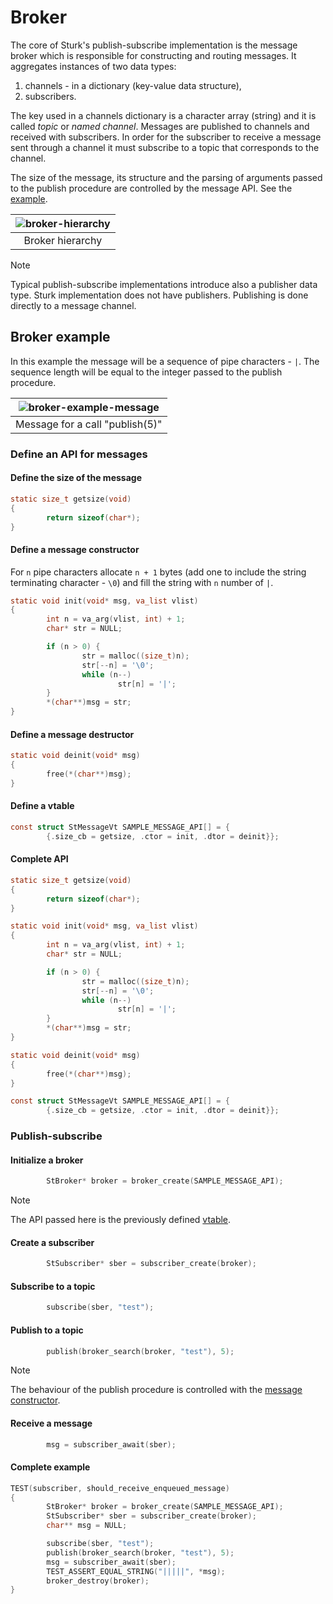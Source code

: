 # Broker

<!--![TOC]!-->

The core of Sturk's publish-subscribe implementation is the message broker which
is responsible for constructing and routing messages. It aggregates instances of
two data types:

1. channels - in a dictionary (key-value data structure),
2. subscribers.

The key used in a channels dictionary is a character array (string) and it is called
*topic* or *named channel*. Messages are published to channels and received with
subscribers. In order for the subscriber to receive a message sent through a channel
it must subscribe to a topic that corresponds to the channel.

The size of the message, its structure and the parsing of arguments passed to the
publish procedure are controlled by the message API. See the [example](#broker-example).

| ![broker-hierarchy](http://www.plantuml.com/plantuml/proxy?cache=no&src=https://raw.githubusercontent.com/SzymonTurno/sturk/refs/heads/feat/arena-allocator/src/broker/docs/hierarchy.puml) |
| :--------------: |
| Broker hierarchy |

> [!note]
> Typical publish-subscribe implementations introduce also a publisher data
> type. Sturk implementation does not have publishers. Publishing is done
> directly to a message channel.

## Broker example<!--!{#broker-example}!-->

In this example the message will be a sequence of pipe characters - `|`. The sequence
length will be equal to the integer passed to the publish procedure.

| ![broker-example-message](http://www.plantuml.com/plantuml/proxy?cache=no&src=https://raw.githubusercontent.com/SzymonTurno/sturk/refs/heads/feat/arena-allocator/src/broker/docs/message.puml) |
| :-----------------------------: |
| Message for a call "publish(5)" |

### Define an API for messages

#### Define the size of the message

```c
static size_t getsize(void)
{
        return sizeof(char*);
}
```

#### Define a message constructor<!--!{#define-a-message-constructor}!-->

For `n` pipe characters allocate `n + 1` bytes (add one to include the string
terminating character - `\0`) and fill the string with `n` number of `|`.

```c
static void init(void* msg, va_list vlist)
{
        int n = va_arg(vlist, int) + 1;
        char* str = NULL;

        if (n > 0) {
                str = malloc((size_t)n);
                str[--n] = '\0';
                while (n--)
                        str[n] = '|';
        }
        *(char**)msg = str;
}
```

#### Define a message destructor

```c
static void deinit(void* msg)
{
        free(*(char**)msg);
}
```

#### Define a vtable<!--!{#define-a-vtable}!-->

```c
const struct StMessageVt SAMPLE_MESSAGE_API[] = {
        {.size_cb = getsize, .ctor = init, .dtor = deinit}};
```

#### Complete API

```c
static size_t getsize(void)
{
        return sizeof(char*);
}

static void init(void* msg, va_list vlist)
{
        int n = va_arg(vlist, int) + 1;
        char* str = NULL;

        if (n > 0) {
                str = malloc((size_t)n);
                str[--n] = '\0';
                while (n--)
                        str[n] = '|';
        }
        *(char**)msg = str;
}

static void deinit(void* msg)
{
        free(*(char**)msg);
}

const struct StMessageVt SAMPLE_MESSAGE_API[] = {
        {.size_cb = getsize, .ctor = init, .dtor = deinit}};
```

### Publish-subscribe<!--!{#publish-subscribe}!-->

#### Initialize a broker

```c
        StBroker* broker = broker_create(SAMPLE_MESSAGE_API);
```

> [!note]
> The API passed here is the previously defined [vtable](#define-a-vtable).

#### Create a subscriber

```c
        StSubscriber* sber = subscriber_create(broker);
```

#### Subscribe to a topic

```c
        subscribe(sber, "test");
```

#### Publish to a topic

```c
        publish(broker_search(broker, "test"), 5);
```

> [!note]
> The behaviour of the publish procedure is controlled with the
> [message constructor](#define-a-message-constructor).

#### Receive a message

```c
        msg = subscriber_await(sber);
```

#### Complete example

```c
TEST(subscriber, should_receive_enqueued_message)
{
        StBroker* broker = broker_create(SAMPLE_MESSAGE_API);
        StSubscriber* sber = subscriber_create(broker);
        char** msg = NULL;

        subscribe(sber, "test");
        publish(broker_search(broker, "test"), 5);
        msg = subscriber_await(sber);
        TEST_ASSERT_EQUAL_STRING("|||||", *msg);
        broker_destroy(broker);
}
```
